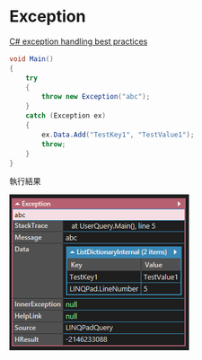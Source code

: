 # Exception

[C# exception handling best practices](https://blog.elmah.io/csharp-exception-handling-best-practices/)

```csharp
void Main()
{
    try
    {
        throw new Exception("abc");
    }
    catch (Exception ex)
    {
        ex.Data.Add("TestKey1", "TestValue1");
        throw;
    }
}
```

執行結果


![Text](_images/Exception_001.png)